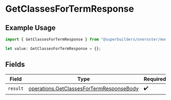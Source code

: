 # GetClassesForTermResponse

## Example Usage

```typescript
import { GetClassesForTermResponse } from "@superbuilders/oneroster/models/operations";

let value: GetClassesForTermResponse = {};
```

## Fields

| Field                                                                                                | Type                                                                                                 | Required                                                                                             | Description                                                                                          |
| ---------------------------------------------------------------------------------------------------- | ---------------------------------------------------------------------------------------------------- | ---------------------------------------------------------------------------------------------------- | ---------------------------------------------------------------------------------------------------- |
| `result`                                                                                             | [operations.GetClassesForTermResponseBody](../../models/operations/getclassesfortermresponsebody.md) | :heavy_check_mark:                                                                                   | N/A                                                                                                  |